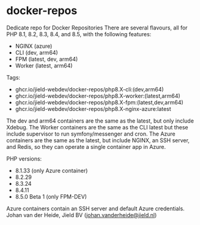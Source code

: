 # docker-repos

Dedicate repo for Docker Repositories
There are several flavours, all for PHP 8.1, 8.2, 8.3, 8.4, and 8.5, with the following features:

* NGINX (azure)
* CLI (dev, arm64)
* FPM (latest, dev, arm64)
* Worker (latest, arm64)

Tags:

* ghcr.io/jield-webdev/docker-repos/php8.X-cli:(dev,arm64)
* ghcr.io/jield-webdev/docker-repos/php8.X-worker:(latest,arm64)
* ghcr.io/jield-webdev/docker-repos/php8.X-fpm:(latest,dev,arm64)
* ghcr.io/jield-webdev/docker-repos/php8.X-nginx-azure:latest

The dev and arm64 containers are the same as the latest, but only include Xdebug.
The Worker containers are the same as the CLI latest but these include supervisor to run symfony/messenger and cron.
The Azure containers are the same as the latest, but include NGINX, an SSH server, and Redis, so they can operate a
single container app in Azure.

PHP versions:

- 8.1.33 (only Azure container)
- 8.2.29
- 8.3.24
- 8.4.11
- 8.5.0 Beta 1 (only FPM-DEV)

Azure containers contain an SSH server and default Azure credentials.
Johan van der Heide, Jield BV (johan.vanderheide@jield.nl)